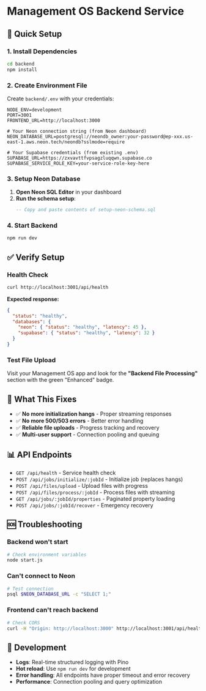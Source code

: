 # Management OS Backend Service


## 🚀 Quick Setup

### 1. Install Dependencies
```bash
cd backend
npm install
```

### 2. Create Environment File
Create `backend/.env` with your credentials:

```env
NODE_ENV=development
PORT=3001
FRONTEND_URL=http://localhost:3000

# Your Neon connection string (from Neon dashboard)
NEON_DATABASE_URL=postgresql://neondb_owner:your-password@ep-xxx.us-east-1.aws.neon.tech/neondb?sslmode=require

# Your Supabase credentials (from existing .env)
SUPABASE_URL=https://zxvavttfvpsagzluqqwn.supabase.co
SUPABASE_SERVICE_ROLE_KEY=your-service-role-key-here
```

### 3. Setup Neon Database
1. **Open Neon SQL Editor** in your dashboard
2. **Run the schema setup**:
   ```sql
   -- Copy and paste contents of setup-neon-schema.sql
   ```

### 4. Start Backend
```bash
npm run dev
```

## ✅ Verify Setup

### Health Check
```bash
curl http://localhost:3001/api/health
```

**Expected response:**
```json
{
  "status": "healthy",
  "databases": {
    "neon": { "status": "healthy", "latency": 45 },
    "supabase": { "status": "healthy", "latency": 32 }
  }
}
```

### Test File Upload
Visit your Management OS app and look for the **"Backend File Processing"** section with the green "Enhanced" badge.

## 🔧 What This Fixes

- ✅ **No more initialization hangs** - Proper streaming responses
- ✅ **No more 500/503 errors** - Better error handling  
- ✅ **Reliable file uploads** - Progress tracking and recovery
- ✅ **Multi-user support** - Connection pooling and queuing

## 📊 API Endpoints

- `GET /api/health` - Service health check
- `POST /api/jobs/initialize/:jobId` - Initialize job (replaces hangs)
- `POST /api/files/upload` - Upload files with progress
- `POST /api/files/process/:jobId` - Process files with streaming
- `GET /api/jobs/:jobId/properties` - Paginated property loading
- `POST /api/jobs/:jobId/recover` - Emergency recovery

## 🆘 Troubleshooting

### Backend won't start
```bash
# Check environment variables
node start.js
```

### Can't connect to Neon
```bash
# Test connection
psql $NEON_DATABASE_URL -c "SELECT 1;"
```

### Frontend can't reach backend
```bash
# Check CORS
curl -H "Origin: http://localhost:3000" http://localhost:3001/api/health
```

## 🔄 Development

- **Logs**: Real-time structured logging with Pino
- **Hot reload**: Use `npm run dev` for development
- **Error handling**: All endpoints have proper timeout and error recovery
- **Performance**: Connection pooling and query optimization
